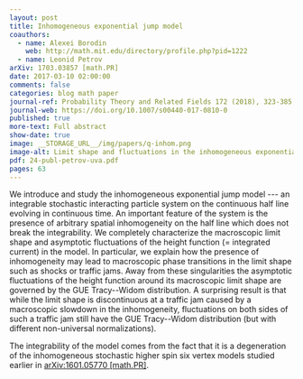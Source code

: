```yaml
---
layout: post
title: Inhomogeneous exponential jump model
coauthors:
  - name: Alexei Borodin
    web: http://math.mit.edu/directory/profile.php?pid=1222
  - name: Leonid Petrov
arXiv: 1703.03857 [math.PR]
date: 2017-03-10 02:00:00
comments: false
categories: blog math paper
journal-ref: Probability Theory and Related Fields 172 (2018), 323-385
journal-web: https://doi.org/10.1007/s00440-017-0810-0
published: true
more-text: Full abstract
show-date: true
image: __STORAGE_URL__/img/papers/q-inhom.png
image-alt: Limit shape and fluctuations in the inhomogeneous exponential jump model
pdf: 24-publ-petrov-uva.pdf
pages: 63
---
```


We introduce and study the inhomogeneous exponential jump model --- an
integrable stochastic interacting particle system on the continuous half line
evolving in continuous time.
An important feature of the system is the presence of arbitrary spatial
inhomogeneity on the half line which does not break the integrability.
We completely characterize the macroscopic limit shape and asymptotic
fluctuations of the height function (= integrated current) in the model.<!--more-->
In particular, we explain how the presence of inhomogeneity may lead to macroscopic
phase transitions in the limit shape such as shocks or traffic jams.
Away from these singularities the asymptotic fluctuations of the height
function around its macroscopic limit shape are governed by the GUE
Tracy--Widom distribution.
A surprising result is that while the limit shape is discontinuous at a
traffic jam caused by a macroscopic slowdown in the inhomogeneity, fluctuations on both
sides of such a traffic jam still have the GUE Tracy--Widom distribution (but
with different non-universal normalizations).

The integrability of the model comes from the fact that it is a degeneration
of the inhomogeneous stochastic higher spin six vertex models studied
earlier in [arXiv:1601.05770 [math.PR]](https://arxiv.org/abs/1601.05770).
